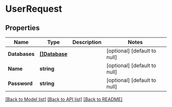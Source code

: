 # UserRequest

## Properties
Name | Type | Description | Notes
------------ | ------------- | ------------- | -------------
**Databases** | [**[]Database**](Database.md) |  | [optional] [default to null]
**Name** | **string** |  | [optional] [default to null]
**Password** | **string** |  | [optional] [default to null]

[[Back to Model list]](../README.md#documentation-for-models) [[Back to API list]](../README.md#documentation-for-api-endpoints) [[Back to README]](../README.md)


